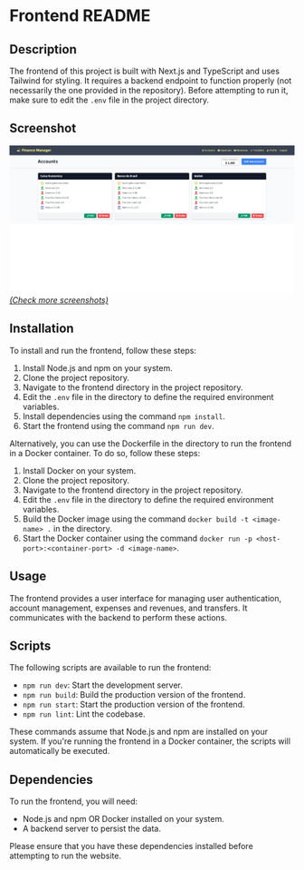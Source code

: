 # Frontend README

## Description

The frontend of this project is built with Next.js and TypeScript and uses Tailwind for styling. It requires a backend endpoint to function properly (not necessarily the one provided in the repository). Before attempting to run it, make sure to edit the `.env` file in the project directory.

## Screenshot

![Preview of the Website](./screenshots/accounts.jpeg)
[*(Check more screenshots)*](./screenshots/)

## Installation

To install and run the frontend, follow these steps:

1. Install Node.js and npm on your system.
2. Clone the project repository.
3. Navigate to the frontend directory in the project repository.
4. Edit the `.env` file in the directory to define the required environment variables.
5. Install dependencies using the command `npm install`.
6. Start the frontend using the command `npm run dev`.

Alternatively, you can use the Dockerfile in the directory to run the frontend in a Docker container. To do so, follow these steps:

1. Install Docker on your system.
2. Clone the project repository.
3. Navigate to the frontend directory in the project repository.
4. Edit the `.env` file in the directory to define the required environment variables.
5. Build the Docker image using the command `docker build -t <image-name> .` in the directory.
6. Start the Docker container using the command `docker run -p <host-port>:<container-port> -d <image-name>`.

## Usage

The frontend provides a user interface for managing user authentication, account management, expenses and revenues, and transfers. It communicates with the backend to perform these actions.

## Scripts

The following scripts are available to run the frontend:

- `npm run dev`: Start the development server.
- `npm run build`: Build the production version of the frontend.
- `npm run start`: Start the production version of the frontend.
- `npm run lint`: Lint the codebase.

These commands assume that Node.js and npm are installed on your system. If you're running the frontend in a Docker container, the scripts will automatically be executed.

## Dependencies

To run the frontend, you will need:

- Node.js and npm OR Docker installed on your system.
- A backend server to persist the data.

Please ensure that you have these dependencies installed before attempting to run the website.
